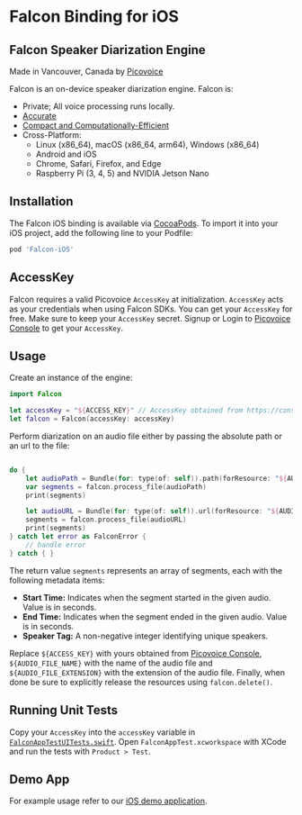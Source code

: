 # Falcon Binding for iOS

## Falcon Speaker Diarization Engine

Made in Vancouver, Canada by [Picovoice](https://picovoice.ai)

Falcon is an on-device speaker diarization engine. Falcon is:

- Private; All voice processing runs locally.
- [Accurate](https://picovoice.ai/docs/benchmark/speaker-diarization/#accuracy)
- [Compact and Computationally-Efficient](https://picovoice.ai/docs/benchmark/speaker-diarization/#resource-utilization)
- Cross-Platform:
  - Linux (x86_64), macOS (x86_64, arm64), Windows (x86_64)
  - Android and iOS
  - Chrome, Safari, Firefox, and Edge
  - Raspberry Pi (3, 4, 5) and NVIDIA Jetson Nano

## Installation

<!-- markdown-link-check-disable -->
The Falcon iOS binding is available via [CocoaPods](https://cocoapods.org/pods/Falcon-iOS). To import it into your iOS project, add the following line to your Podfile:
<!-- markdown-link-check-enable -->
```ruby
pod 'Falcon-iOS'
```

## AccessKey

Falcon requires a valid Picovoice `AccessKey` at initialization. `AccessKey` acts as your credentials when using Falcon SDKs.
You can get your `AccessKey` for free. Make sure to keep your `AccessKey` secret.
Signup or Login to [Picovoice Console](https://console.picovoice.ai/) to get your `AccessKey`.

## Usage

Create an instance of the engine:

```swift
import Falcon

let accessKey = "${ACCESS_KEY}" // AccessKey obtained from https://console.picovoice.ai/access_key
let falcon = Falcon(accessKey: accessKey)
```

Perform diarization on an audio file either by passing the absolute path or an url to the file:

```swift

do {
    let audioPath = Bundle(for: type(of: self)).path(forResource: "${AUDIO_FILE_NAME}", ofType: "${AUDIO_FILE_EXTENSION}")
    var segments = falcon.process_file(audioPath)
    print(segments)

    let audioURL = Bundle(for: type(of: self)).url(forResource: "${AUDIO_FILE_NAME}", withExtension: "${AUDIO_FILE_EXTENSION}")
    segments = falcon.process_file(audioURL)
    print(segments)
} catch let error as FalconError {
    // handle error
} catch { }
```

The return value `segments` represents an array of segments, each with the following metadata items:

- **Start Time:** Indicates when the segment started in the given audio. Value is in seconds.
- **End Time:** Indicates when the segment ended in the given audio. Value is in seconds.
- **Speaker Tag:** A non-negative integer identifying unique speakers.

Replace `${ACCESS_KEY}` with yours obtained from [Picovoice Console](https://console.picovoice.ai/), `${AUDIO_FILE_NAME}` with the name of the audio file and `${AUDIO_FILE_EXTENSION}` with the extension of the audio file. Finally, when done be sure to explicitly release the resources using `falcon.delete()`.

## Running Unit Tests

Copy your `AccessKey` into the `accessKey` variable in [`FalconAppTestUITests.swift`](FalconAppTest/FalconAppTestUITests/FalconAppTestUITests.swift). Open `FalconAppTest.xcworkspace` with XCode and run the tests with `Product > Test`.

## Demo App

For example usage refer to our [iOS demo application](../../demo/ios).
